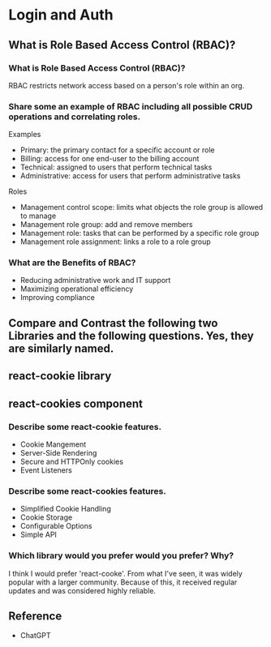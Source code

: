 # Login and Auth

## What is Role Based Access Control (RBAC)?

### What is Role Based Access Control (RBAC)?

RBAC restricts network access based on a person's role within an org.

### Share some an example of RBAC including all possible CRUD operations and correlating roles.

Examples

- Primary: the primary contact for a specific account or role
- Billing: access for one end-user to the billing account
- Technical: assigned to users that perform technical tasks
- Administrative: access for users that perform administrative tasks

Roles

- Management control scope: limits what objects the role group is allowed to manage
- Management role group: add and remove members
- Management role: tasks that can be performed by a specific role group
- Management role assignment: links a role to a role group

### What are the Benefits of RBAC?

- Reducing administrative work and IT support
- Maximizing operational efficiency
- Improving compliance

## Compare and Contrast the following two Libraries and the following questions. Yes, they are similarly named.

## react-cookie library

## react-cookies component

### Describe some react-cookie features.

- Cookie Mangement
- Server-Side Rendering
- Secure and HTTPOnly cookies
- Event Listeners

### Describe some react-cookies features.

- Simplified Cookie Handling
- Cookie Storage
- Configurable Options
- Simple API 

### Which library would you prefer would you prefer? Why?

I think I would prefer 'react-cooke'. From what I've seen, it was widely popular with a larger community. Because of this, it received regular updates and was considered highly reliable.

## Reference

- ChatGPT